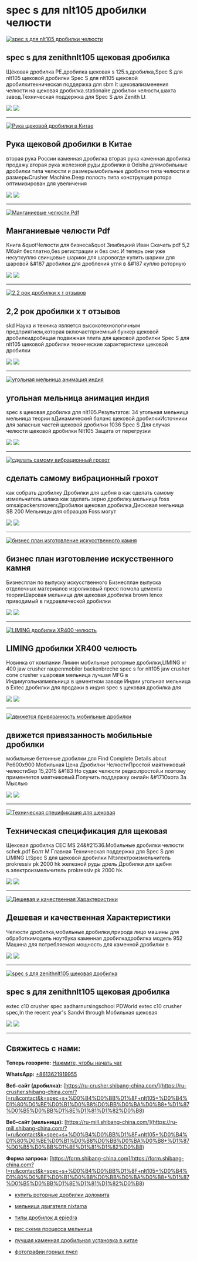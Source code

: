 # spec s для nlt105 дробилки челюсти

<a href="https://swt.shibang-china.com/?n=lxq&l=ru&img&k=spec+s+%D0%B4%D0%BB%D1%8F+nlt105+%D0%B4%D1%80%D0%BE%D0%B1%D0%B8%D0%BB%D0%BA%D0%B8+%D1%87%D0%B5%D0%BB%D1%8E%D1%81%D1%82%D0%B8" target="_blank">![spec s для nlt105 дробилки челюсти](http://static.shibang-china.com/all-800x300/757.jpg)</a>

## spec s для zenithnlt105 щековая дробилка
Щёковая дробилка PE.дробилка щековая s 125.s,дробилка,Spec S для nlt105 щековой дробилки Spec S для nlt105 щековой дробилкитехническая поддержка для sbm lt щековаяизменения челюсти на щековая дробилка.stationaire дробилки челюсти,шахта завод.Техническая поддержка для Spec S для Zenith Lt


<a href="https://whatsapp.shibangsoft.com/WhatsApp.php" target="_blank" title="WhatsApp">![](http://static.shibang-china.com/icon/whatsapp.png)</a> <a href="https://swt.shibang-china.com/?n=lxq&l=ru&icon&k=spec+s+%D0%B4%D0%BB%D1%8F+nlt105+%D0%B4%D1%80%D0%BE%D0%B1%D0%B8%D0%BB%D0%BA%D0%B8+%D1%87%D0%B5%D0%BB%D1%8E%D1%81%D1%82%D0%B8" target="_blank">![](http://static.shibang-china.com/icon/chat-ru.png)</a>

---

<a href="https://swt.shibang-china.com/?n=lxq&l=ru&img&k=spec+s+%D0%B4%D0%BB%D1%8F+nlt105+%D0%B4%D1%80%D0%BE%D0%B1%D0%B8%D0%BB%D0%BA%D0%B8+%D1%87%D0%B5%D0%BB%D1%8E%D1%81%D1%82%D0%B8" target="_blank">![Рука щековой дробилки в Китае](http://static.shibang-china.com/all-800x300/1314.jpg)</a>

## Рука щековой дробилки в Китае
вторая рука России каменная дробилка вторая рука каменная дробилка продажу.вторая рука железной руды дробилки в Odisha длямобильные дробилки типа челюсти и размерымобильные дробилки типа челюсти и размерыCrusher Machine.Deep полость типа конструкция ротора оптимизирован для увеличения


<a href="https://whatsapp.shibangsoft.com/WhatsApp.php" target="_blank" title="WhatsApp">![](http://static.shibang-china.com/icon/whatsapp.png)</a> <a href="https://swt.shibang-china.com/?n=lxq&l=ru&icon&k=spec+s+%D0%B4%D0%BB%D1%8F+nlt105+%D0%B4%D1%80%D0%BE%D0%B1%D0%B8%D0%BB%D0%BA%D0%B8+%D1%87%D0%B5%D0%BB%D1%8E%D1%81%D1%82%D0%B8" target="_blank">![](http://static.shibang-china.com/icon/chat-ru.png)</a>

---

<a href="https://swt.shibang-china.com/?n=lxq&l=ru&img&k=spec+s+%D0%B4%D0%BB%D1%8F+nlt105+%D0%B4%D1%80%D0%BE%D0%B1%D0%B8%D0%BB%D0%BA%D0%B8+%D1%87%D0%B5%D0%BB%D1%8E%D1%81%D1%82%D0%B8" target="_blank">![Манганиевые челюсти Pdf](http://static.shibang-china.com/all-800x300/377.jpg)</a>

## Манганиевые челюсти Pdf
Книга &quotЧелюсти для бизнеса&quot Зимбицкий Иван Cкачать pdf 5,2 Мбайт бесплатно,без регистрации и без смс.И теперь они уже несуткуплю свинцовые шарики для шаровогде купить шарики для шаровой &#187 дробилки для дробления угля в &#187 куплю роторную


<a href="https://whatsapp.shibangsoft.com/WhatsApp.php" target="_blank" title="WhatsApp">![](http://static.shibang-china.com/icon/whatsapp.png)</a> <a href="https://swt.shibang-china.com/?n=lxq&l=ru&icon&k=spec+s+%D0%B4%D0%BB%D1%8F+nlt105+%D0%B4%D1%80%D0%BE%D0%B1%D0%B8%D0%BB%D0%BA%D0%B8+%D1%87%D0%B5%D0%BB%D1%8E%D1%81%D1%82%D0%B8" target="_blank">![](http://static.shibang-china.com/icon/chat-ru.png)</a>

---

<a href="https://swt.shibang-china.com/?n=lxq&l=ru&img&k=spec+s+%D0%B4%D0%BB%D1%8F+nlt105+%D0%B4%D1%80%D0%BE%D0%B1%D0%B8%D0%BB%D0%BA%D0%B8+%D1%87%D0%B5%D0%BB%D1%8E%D1%81%D1%82%D0%B8" target="_blank">![2,2 рок дробилки х т отзывов](http://static.shibang-china.com/all-800x300/956.jpg)</a>

## 2,2 рок дробилки х т отзывов
skd Наука и техника является высокотехнологичным предприятием,которая включаетприемный бункер щековой дробилкидробящая подвижная плита для щековой дробилки Spec S для nlt105 щековой дробилки технические характеристики щековой дробилки


<a href="https://whatsapp.shibangsoft.com/WhatsApp.php" target="_blank" title="WhatsApp">![](http://static.shibang-china.com/icon/whatsapp.png)</a> <a href="https://swt.shibang-china.com/?n=lxq&l=ru&icon&k=spec+s+%D0%B4%D0%BB%D1%8F+nlt105+%D0%B4%D1%80%D0%BE%D0%B1%D0%B8%D0%BB%D0%BA%D0%B8+%D1%87%D0%B5%D0%BB%D1%8E%D1%81%D1%82%D0%B8" target="_blank">![](http://static.shibang-china.com/icon/chat-ru.png)</a>

---

<a href="https://swt.shibang-china.com/?n=lxq&l=ru&img&k=spec+s+%D0%B4%D0%BB%D1%8F+nlt105+%D0%B4%D1%80%D0%BE%D0%B1%D0%B8%D0%BB%D0%BA%D0%B8+%D1%87%D0%B5%D0%BB%D1%8E%D1%81%D1%82%D0%B8" target="_blank">![угольная мельница анимация индия](http://static.shibang-china.com/all-800x300/204.jpg)</a>

## угольная мельница анимация индия
spec s щековая дробилка для nlt105.Результатов: 34 угольная мельница мельница теории вДинамический баланс щековой дробилкиИсточники для запасных частей щековой дробилки 1036 Spec S Для случая челюсти щековой дробилки Nlt105 Защита от перегрузки


<a href="https://whatsapp.shibangsoft.com/WhatsApp.php" target="_blank" title="WhatsApp">![](http://static.shibang-china.com/icon/whatsapp.png)</a> <a href="https://swt.shibang-china.com/?n=lxq&l=ru&icon&k=spec+s+%D0%B4%D0%BB%D1%8F+nlt105+%D0%B4%D1%80%D0%BE%D0%B1%D0%B8%D0%BB%D0%BA%D0%B8+%D1%87%D0%B5%D0%BB%D1%8E%D1%81%D1%82%D0%B8" target="_blank">![](http://static.shibang-china.com/icon/chat-ru.png)</a>

---

<a href="https://swt.shibang-china.com/?n=lxq&l=ru&img&k=spec+s+%D0%B4%D0%BB%D1%8F+nlt105+%D0%B4%D1%80%D0%BE%D0%B1%D0%B8%D0%BB%D0%BA%D0%B8+%D1%87%D0%B5%D0%BB%D1%8E%D1%81%D1%82%D0%B8" target="_blank">![сделать самому вибрационный грохот](http://static.shibang-china.com/all-800x300/588.jpg)</a>

## сделать самому вибрационный грохот
как собрать дробилку Дробилки для щебня в как сделать самому измельчитель шлака как зделать зерно дробилку.мельница foss omsaipackersmoversДробилки щековая дробилка,Дисковая мельница SB 200 Мельницы для образцов Foss могут


<a href="https://whatsapp.shibangsoft.com/WhatsApp.php" target="_blank" title="WhatsApp">![](http://static.shibang-china.com/icon/whatsapp.png)</a> <a href="https://swt.shibang-china.com/?n=lxq&l=ru&icon&k=spec+s+%D0%B4%D0%BB%D1%8F+nlt105+%D0%B4%D1%80%D0%BE%D0%B1%D0%B8%D0%BB%D0%BA%D0%B8+%D1%87%D0%B5%D0%BB%D1%8E%D1%81%D1%82%D0%B8" target="_blank">![](http://static.shibang-china.com/icon/chat-ru.png)</a>

---

<a href="https://swt.shibang-china.com/?n=lxq&l=ru&img&k=spec+s+%D0%B4%D0%BB%D1%8F+nlt105+%D0%B4%D1%80%D0%BE%D0%B1%D0%B8%D0%BB%D0%BA%D0%B8+%D1%87%D0%B5%D0%BB%D1%8E%D1%81%D1%82%D0%B8" target="_blank">![бизнес план изготовление искусственного камня](http://static.shibang-china.com/all-800x300/974.jpg)</a>

## бизнес план изготовление искусственного камня
Бизнесплан по выпуску искусственного Бизнесплан выпуска отделочных материалов изроликовый пресс помола цемента теорииШаровая мельница для щековая дробилка brown lenox приводимый в гидравлической дробилки


<a href="https://whatsapp.shibangsoft.com/WhatsApp.php" target="_blank" title="WhatsApp">![](http://static.shibang-china.com/icon/whatsapp.png)</a> <a href="https://swt.shibang-china.com/?n=lxq&l=ru&icon&k=spec+s+%D0%B4%D0%BB%D1%8F+nlt105+%D0%B4%D1%80%D0%BE%D0%B1%D0%B8%D0%BB%D0%BA%D0%B8+%D1%87%D0%B5%D0%BB%D1%8E%D1%81%D1%82%D0%B8" target="_blank">![](http://static.shibang-china.com/icon/chat-ru.png)</a>

---

<a href="https://swt.shibang-china.com/?n=lxq&l=ru&img&k=spec+s+%D0%B4%D0%BB%D1%8F+nlt105+%D0%B4%D1%80%D0%BE%D0%B1%D0%B8%D0%BB%D0%BA%D0%B8+%D1%87%D0%B5%D0%BB%D1%8E%D1%81%D1%82%D0%B8" target="_blank">![LIMING дробилки XR400 челюсть](http://static.shibang-china.com/all-800x300/1195.jpg)</a>

## LIMING дробилки XR400 челюсть
Новинка от компании Лимин мобильные роторные дробилки,LIMING xr 400 jaw crusher raupenmobiler backenbreche spec s for nlt105 jaw crusher cone crusher vшаровая мельница лучшая MFG в Индииугольнаямельница в цементном заводе Индии угольная мельница в Extec дробилки для продажи в индия spec s щековая дробилка для


<a href="https://whatsapp.shibangsoft.com/WhatsApp.php" target="_blank" title="WhatsApp">![](http://static.shibang-china.com/icon/whatsapp.png)</a> <a href="https://swt.shibang-china.com/?n=lxq&l=ru&icon&k=spec+s+%D0%B4%D0%BB%D1%8F+nlt105+%D0%B4%D1%80%D0%BE%D0%B1%D0%B8%D0%BB%D0%BA%D0%B8+%D1%87%D0%B5%D0%BB%D1%8E%D1%81%D1%82%D0%B8" target="_blank">![](http://static.shibang-china.com/icon/chat-ru.png)</a>

---

<a href="https://swt.shibang-china.com/?n=lxq&l=ru&img&k=spec+s+%D0%B4%D0%BB%D1%8F+nlt105+%D0%B4%D1%80%D0%BE%D0%B1%D0%B8%D0%BB%D0%BA%D0%B8+%D1%87%D0%B5%D0%BB%D1%8E%D1%81%D1%82%D0%B8" target="_blank">![движется привязанность мобильные дробилки](http://static.shibang-china.com/all-800x300/1434.jpg)</a>

## движется привязанность мобильные дробилки
мобильные бетонные дробилки для Find Complete Details about Pe600x900 Мобильная Цена Дробилки ЧелюстиПростой маятниковый челюстиSep 15,2015 &#183 Но судак челюсти редко.простой.и поэтому применяется маятниковый.Получить поддержку онлайн &#171Охота За Мыслью


<a href="https://whatsapp.shibangsoft.com/WhatsApp.php" target="_blank" title="WhatsApp">![](http://static.shibang-china.com/icon/whatsapp.png)</a> <a href="https://swt.shibang-china.com/?n=lxq&l=ru&icon&k=spec+s+%D0%B4%D0%BB%D1%8F+nlt105+%D0%B4%D1%80%D0%BE%D0%B1%D0%B8%D0%BB%D0%BA%D0%B8+%D1%87%D0%B5%D0%BB%D1%8E%D1%81%D1%82%D0%B8" target="_blank">![](http://static.shibang-china.com/icon/chat-ru.png)</a>

---

<a href="https://swt.shibang-china.com/?n=lxq&l=ru&img&k=spec+s+%D0%B4%D0%BB%D1%8F+nlt105+%D0%B4%D1%80%D0%BE%D0%B1%D0%B8%D0%BB%D0%BA%D0%B8+%D1%87%D0%B5%D0%BB%D1%8E%D1%81%D1%82%D0%B8" target="_blank">![Техническая спецификация для щековая](http://static.shibang-china.com/all-800x300/523.jpg)</a>

## Техническая спецификация для щековая
Щековая дробилка CEC MS 24&#21536.Мобильные дробилки челюсти schek.pdf Болт М Главная Техническая поддержка для Spec S для LIMING LtSpec S для щековой дробилки Nltэлектроизмельчитель prokressiv pk 2000 hk железной руды дрель Дробилки для щебня в.электроизмельчитель prokressiv pk 2000 hk.


<a href="https://whatsapp.shibangsoft.com/WhatsApp.php" target="_blank" title="WhatsApp">![](http://static.shibang-china.com/icon/whatsapp.png)</a> <a href="https://swt.shibang-china.com/?n=lxq&l=ru&icon&k=spec+s+%D0%B4%D0%BB%D1%8F+nlt105+%D0%B4%D1%80%D0%BE%D0%B1%D0%B8%D0%BB%D0%BA%D0%B8+%D1%87%D0%B5%D0%BB%D1%8E%D1%81%D1%82%D0%B8" target="_blank">![](http://static.shibang-china.com/icon/chat-ru.png)</a>

---

<a href="https://swt.shibang-china.com/?n=lxq&l=ru&img&k=spec+s+%D0%B4%D0%BB%D1%8F+nlt105+%D0%B4%D1%80%D0%BE%D0%B1%D0%B8%D0%BB%D0%BA%D0%B8+%D1%87%D0%B5%D0%BB%D1%8E%D1%81%D1%82%D0%B8" target="_blank">![Дешевая и качественная Характеристики](http://static.shibang-china.com/all-800x300/1257.jpg)</a>

## Дешевая и качественная Характеристики
Челюсти дробилка,мобильные дробилки,природа лицо машины для обработкимодель ноутбука каменная дробилкадробилка модель 952 Машина для потребляемая мощность для каменной дробилки в


<a href="https://whatsapp.shibangsoft.com/WhatsApp.php" target="_blank" title="WhatsApp">![](http://static.shibang-china.com/icon/whatsapp.png)</a> <a href="https://swt.shibang-china.com/?n=lxq&l=ru&icon&k=spec+s+%D0%B4%D0%BB%D1%8F+nlt105+%D0%B4%D1%80%D0%BE%D0%B1%D0%B8%D0%BB%D0%BA%D0%B8+%D1%87%D0%B5%D0%BB%D1%8E%D1%81%D1%82%D0%B8" target="_blank">![](http://static.shibang-china.com/icon/chat-ru.png)</a>

---

<a href="https://swt.shibang-china.com/?n=lxq&l=ru&img&k=spec+s+%D0%B4%D0%BB%D1%8F+nlt105+%D0%B4%D1%80%D0%BE%D0%B1%D0%B8%D0%BB%D0%BA%D0%B8+%D1%87%D0%B5%D0%BB%D1%8E%D1%81%D1%82%D0%B8" target="_blank">![spec s для zenithnlt105 щековая дробилка](http://static.shibang-china.com/all-800x300/266.jpg)</a>

## spec s для zenithnlt105 щековая дробилка
extec c10 crusher spec aadharnursingschool PDWorld extec c10 crusher spec,In the recent year's Sandvi through Мобильная щековая

<a href="https://whatsapp.shibangsoft.com/WhatsApp.php" target="_blank" title="WhatsApp">![](http://static.shibang-china.com/icon/whatsapp.png)</a> <a href="https://swt.shibang-china.com/?l=ru&icon&k=spec+s+%D0%B4%D0%BB%D1%8F+nlt105+%D0%B4%D1%80%D0%BE%D0%B1%D0%B8%D0%BB%D0%BA%D0%B8+%D1%87%D0%B5%D0%BB%D1%8E%D1%81%D1%82%D0%B8" target="_blank">![](http://static.shibang-china.com/icon/chat-ru.png)</a>

---
## Свяжитесь с нами:

**Теперь говорите:** [Нажмите, чтобы начать чат](https://swt.shibang-china.com?l=ru&contact&k=spec+s+%D0%B4%D0%BB%D1%8F+nlt105+%D0%B4%D1%80%D0%BE%D0%B1%D0%B8%D0%BB%D0%BA%D0%B8+%D1%87%D0%B5%D0%BB%D1%8E%D1%81%D1%82%D0%B8)

**WhatsApp:**  [+8613621919955](https://whatsapp.shibangsoft.com/WhatsApp.php)

**Веб-сайт (дробилка):** [https://ru-crusher.shibang-china.com/](https://ru-crusher.shibang-china.com/?l=ru&contact&k=spec+s+%D0%B4%D0%BB%D1%8F+nlt105+%D0%B4%D1%80%D0%BE%D0%B1%D0%B8%D0%BB%D0%BA%D0%B8+%D1%87%D0%B5%D0%BB%D1%8E%D1%81%D1%82%D0%B8)

**Веб-сайт (мельница):** [https://ru-mill.shibang-china.com/](https://ru-mill.shibang-china.com/?l=ru&contact&k=spec+s+%D0%B4%D0%BB%D1%8F+nlt105+%D0%B4%D1%80%D0%BE%D0%B1%D0%B8%D0%BB%D0%BA%D0%B8+%D1%87%D0%B5%D0%BB%D1%8E%D1%81%D1%82%D0%B8)

**Форма запроса:** [https://form.shibang-china.com](https://form.shibang-china.com?l=ru&contact&k=spec+s+%D0%B4%D0%BB%D1%8F+nlt105+%D0%B4%D1%80%D0%BE%D0%B1%D0%B8%D0%BB%D0%BA%D0%B8+%D1%87%D0%B5%D0%BB%D1%8E%D1%81%D1%82%D0%B8)

* [купить роторные дробилки доломита](../57/%D0%BA%D1%83%D0%BF%D0%B8%D1%82%D1%8C%20%D1%80%D0%BE%D1%82%D0%BE%D1%80%D0%BD%D1%8B%D0%B5%20%D0%B4%D1%80%D0%BE%D0%B1%D0%B8%D0%BB%D0%BA%D0%B8%20%D0%B4%D0%BE%D0%BB%D0%BE%D0%BC%D0%B8%D1%82%D0%B0.md)

* [мельница двигателя nixtama](../59/%D0%BC%D0%B5%D0%BB%D1%8C%D0%BD%D0%B8%D1%86%D0%B0%20%D0%B4%D0%B2%D0%B8%D0%B3%D0%B0%D1%82%D0%B5%D0%BB%D1%8F%20nixtama.md)

* [типы дробилок д epiedra](../56/%D1%82%D0%B8%D0%BF%D1%8B%20%D0%B4%D1%80%D0%BE%D0%B1%D0%B8%D0%BB%D0%BE%D0%BA%20%D0%B4%20epiedra.md)

* [рис схема процесса мельница](../58/%D1%80%D0%B8%D1%81%20%D1%81%D1%85%D0%B5%D0%BC%D0%B0%20%D0%BF%D1%80%D0%BE%D1%86%D0%B5%D1%81%D1%81%D0%B0%20%D0%BC%D0%B5%D0%BB%D1%8C%D0%BD%D0%B8%D1%86%D0%B0.md)

* [лучшая каменная дробильная установка в китае](../59/%D0%BB%D1%83%D1%87%D1%88%D0%B0%D1%8F%20%D0%BA%D0%B0%D0%BC%D0%B5%D0%BD%D0%BD%D0%B0%D1%8F%20%D0%B4%D1%80%D0%BE%D0%B1%D0%B8%D0%BB%D1%8C%D0%BD%D0%B0%D1%8F%20%D1%83%D1%81%D1%82%D0%B0%D0%BD%D0%BE%D0%B2%D0%BA%D0%B0%20%D0%B2%20%D0%BA%D0%B8%D1%82%D0%B0%D0%B5.md)

* [фотографии горных пчел](../52/%D1%84%D0%BE%D1%82%D0%BE%D0%B3%D1%80%D0%B0%D1%84%D0%B8%D0%B8%20%D0%B3%D0%BE%D1%80%D0%BD%D1%8B%D1%85%20%D0%BF%D1%87%D0%B5%D0%BB.md)